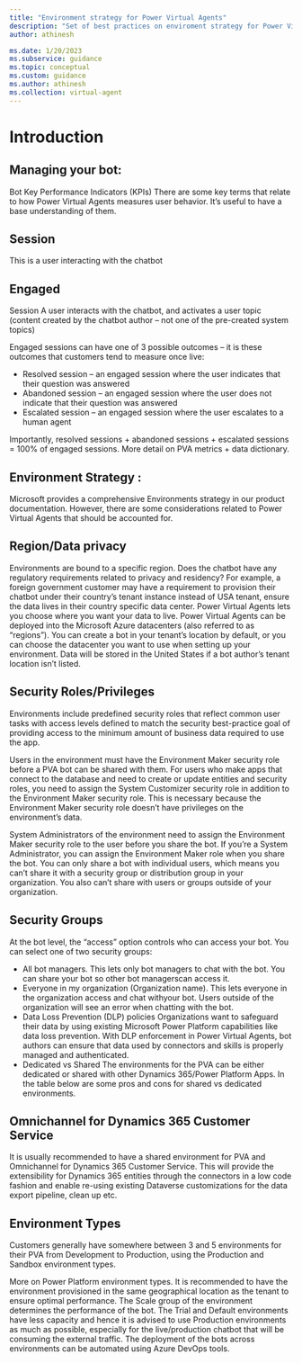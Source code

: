 ```yaml
---
title: "Environment strategy for Power Virtual Agents"
description: "Set of best practices on enviroment strategy for Power Virtual Agents"
author: athinesh

ms.date: 1/20/2023
ms.subservice: guidance
ms.topic: conceptual
ms.custom: guidance
ms.author: athinesh
ms.collection: virtual-agent
---
```

# Introduction

## Managing your bot: 
Bot Key Performance Indicators (KPIs) There are some key terms that relate to how Power Virtual Agents measures user behavior. It’s useful to have a base understanding of them. 

## Session 
This is a user interacting with the chatbot 

## Engaged 
Session A user interacts with the chatbot, and activates a user topic (content created by the chatbot author – not one of the pre-created system topics) 

<Insert Image>
  
Engaged sessions can have one of 3 possible outcomes – it is these outcomes that customers tend to measure once live: 
- Resolved session – an engaged session where the user indicates that their question was answered
- Abandoned session – an engaged session where the user does not indicate that their question was answered
- Escalated session – an engaged session where the user escalates to a human agent
  
Importantly, resolved sessions + abandoned sessions + escalated sessions = 100% of engaged sessions. More detail on PVA metrics + data dictionary. 

## Environment Strategy :
Microsoft provides a comprehensive Environments strategy in our product documentation. However, there are some considerations related to Power Virtual Agents that should be accounted for. 
## Region/Data privacy 
Environments are bound to a specific region. Does the chatbot have any regulatory requirements related to privacy and residency? For example, a foreign government customer may have a requirement to provision their chatbot under their country’s tenant instance instead of USA tenant, ensure the data lives in their country specific data center. Power Virtual Agents lets you choose where you want your data to live. Power Virtual Agents can be deployed into the Microsoft Azure datacenters (also referred to as “regions”). You can create a bot in your tenant’s location by default, or you can choose the datacenter you want to use when setting up your environment. Data will be stored in the United States if a bot author’s tenant location isn’t listed. 

  
##  Security Roles/Privileges 
Environments include predefined security roles that reflect common user tasks with access levels defined to match the security best-practice goal of providing access to the minimum amount of business data required to use the app. 

Users in the environment must have the Environment Maker security role before a PVA bot can be shared with them. For users who make apps that connect to the database and need to create or update entities and security roles, you need to assign the System Customizer security role in addition to the Environment Maker security role. This is necessary because the Environment Maker security role doesn’t have privileges on the environment’s data. 

System Administrators of the environment need to assign the Environment Maker security role to the user before you share the bot. If you’re a System Administrator, you can assign the Environment Maker role when you share the bot. You can only share a bot with individual users, which means you can’t share it with a security group or distribution group in your organization. You also can’t share with users or groups outside of your organization. 
  
   
## Security Groups 
At the bot level, the “access” option controls who can access your bot. You can select one of two security groups: 

- All bot managers. This lets only bot managers to chat with the bot. You can share your bot so other bot managerscan access it.
- Everyone in my organization (Organization name). This lets everyone in the organization access and chat withyour bot. Users outside of the organization will see an error when chatting with the bot.
- Data Loss Prevention (DLP) policies Organizations want to safeguard their data by using existing Microsoft Power Platform capabilities like data loss prevention. With DLP enforcement in Power Virtual Agents, bot authors can ensure that data used by connectors and skills is properly managed and authenticated. 
- Dedicated vs Shared The environments for the PVA can be either dedicated or shared with other Dynamics 365/Power Platform Apps. In the table below are some pros and cons for shared vs dedicated environments. 

  
## Omnichannel for Dynamics 365 Customer Service
It is usually recommended to have a shared environment for PVA and Omnichannel for Dynamics 365 Customer Service. This will provide the extensibility for Dynamics 365 entities through the connectors in a low code fashion and enable re-using existing Dataverse customizations for the data export pipeline, clean up etc. 
## Environment Types 
 Customers generally have somewhere between 3 and 5 environments for their PVA from Development to Production, using the Production and Sandbox environment types. 

More on Power Platform environment types. 
It is recommended to have the environment provisioned in the same geographical location as the tenant to ensure optimal performance. The Scale group of the environment determines the performance of the bot. The Trial and Default environments have less capacity and hence it is advised to use Production environments as much as possible, especially for the live/production chatbot that will be consuming the external traffic. The deployment of the bots across environments can be automated using Azure DevOps tools.  
